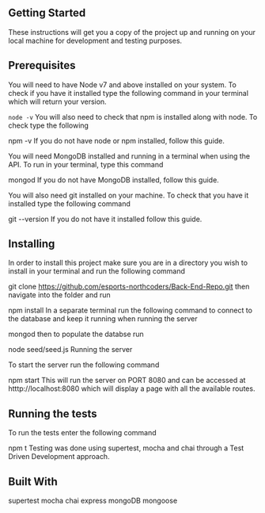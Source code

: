 
## Getting Started

These instructions will get you a copy of the project up and running on your local machine for development and testing purposes.

## Prerequisites

You will need to have Node v7 and above installed on your system. To check if you have it installed type the following command in your terminal which will return your version.

<code>node -v</code>
You will also need to check that npm is installed along with node. To check type the following

npm -v
If you do not have node or npm installed, follow this guide.

You will need MongoDB installed and running in a terminal when using the API. To run in your terminal, type this command

mongod
If you do not have MongoDB installed, follow this guide.

You will also need git installed on your machine. To check that you have it installed type the following command

git --version
If you do not have it installed follow this guide.

## Installing

In order to install this project make sure you are in a directory you wish to install in your terminal and run the following command

git clone https://github.com/esports-northcoders/Back-End-Repo.git
then navigate into the folder and run

npm install
In a separate terminal run the following command to connect to the database and keep it running when running the server

mongod
then to populate the databse run

node seed/seed.js
Running the server

To start the server run the following command

npm start
This will run the server on PORT 8080 and can be accessed at htttp://localhost:8080 which will display a page with all the available routes.

## Running the tests

To run the tests enter the following command

npm t
Testing was done using supertest, mocha and chai through a Test Driven Development approach.

## Built With

supertest
mocha
chai
express
mongoDB
mongoose

